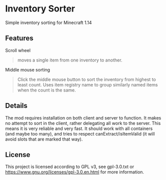 # Inventory Sorter

Simple inventory sorting for Minecraft 1.14

## Features

Scroll wheel
> moves a single item from one inventory to another.

Middle mouse sorting
> Click the middle mouse button to sort the inventory from highest to least count. Uses item registry name to group similarly named items when the count is the same.

## Details
The mod requires installation on both client and server to function. It makes no attempt to sort in the client, rather delegating all work to the server. This means it is very reliable and very fast. It should work with all containers (and maybe too many), and tries to respect canExtract/isItemValid (it will avoid slots that are marked that way).

## License
This project is licensed according to GPL v3, see gpl-3.0.txt or https://www.gnu.org/licenses/gpl-3.0.en.html for more information.
